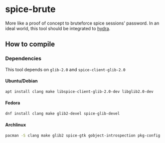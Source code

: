 # spice-brute

More like a proof of concept to bruteforce spice sessions' password.
In an ideal world, this tool should be integrated to
[hydra](https://github.com/vanhauser-thc/thc-hydra).


## How to compile

### Dependencies
This tool depends on `glib-2.0` and `spice-client-glib-2.0`

#### Ubuntu/Debian
```bash
apt install clang make libspice-client-glib-2.0-dev libglib2.0-dev
```

#### Fedora
```bash
dnf install clang make glib2-devel spice-glib-devel
```

#### Archlinux
```bash
pacman -S clang make glib2 spice-gtk gobject-introspection pkg-config
```
